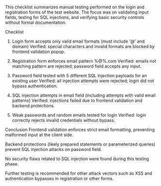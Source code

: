 This checklist summarizes manual testing performed on the login and registration forms of the test website. The focus was on validating input fields, testing for SQL injections, and verifying basic security controls without formal documentation.

Checklist
1. Login form accepts only valid email formats (must include '@' and domain)
Verified: special characters and invalid formats are blocked by frontend validation popup.

2. Registration form enforces email pattern %@%.com
Verified: emails not matching pattern are rejected; password field accepts any input.

3. Password field tested with 5 different SQL injection payloads for an existing user
Verified: all injection attempts were rejected; login did not bypass authentication.

4. SQL injection attempts in email field (including attempts with valid email patterns)
Verified: injections failed due to frontend validation and backend protections.

5. Weak passwords and random emails tested for login
Verified: login correctly rejects invalid credentials without bypass.

Conclusion
Frontend validation enforces strict email formatting, preventing malformed input at the client side.

Backend protections (likely prepared statements or parameterized queries) prevent SQL injection attacks on password field.

No security flaws related to SQL injection were found during this testing phase.

Further testing is recommended for other attack vectors such as XSS and authentication bypasses in registration or other forms.


